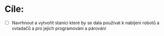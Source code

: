 # Cíle:
- [ ] Navrhnout a vytvořit stanici které by se dala používat k nabíjení robotů a ovladačů a pro jejich programování a párování